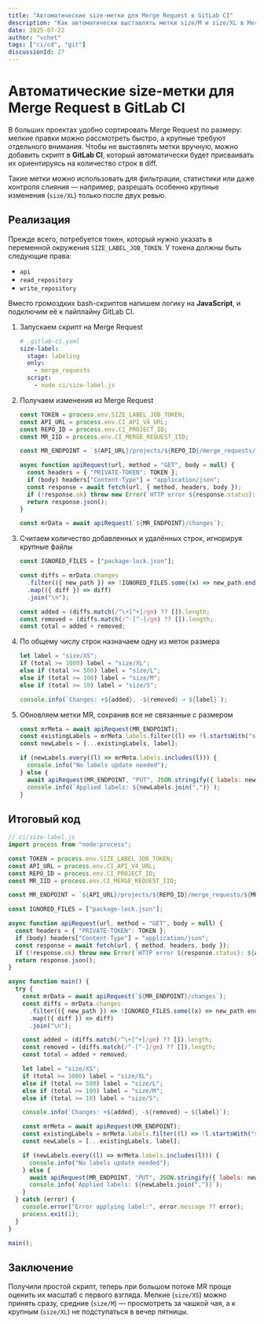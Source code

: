 ```yaml
---
title: "Автоматические size-метки для Merge Request в GitLab CI"
description: "Как автоматически выставлять метки size/M и size/XL в Merge Request в GitLab CI на основе количества изменений."
date: 2025-07-22
author: "vchet"
tags: ["ci/cd", "git"]
discussionId: 27
---
```


# Автоматические size-метки для Merge Request в GitLab CI

В больших проектах удобно сортировать Merge Request по размеру: мелкие правки можно рассмотреть быстро, а крупные требуют отдельного внимания. Чтобы не выставлять метки вручную, можно добавить скрипт в **GitLab CI**, который автоматически будет присваивать их ориентируясь на количество строк в diff.

Такие метки можно использовать для фильтрации, статистики или даже контроля слияния — например, разрешать особенно крупные изменения (`size/XL`) только после двух ревью.

## Реализация

Прежде всего, потребуется токен, который нужно указать в переменной окружения `SIZE_LABEL_JOB_TOKEN`. У токена должны быть следующие права:

- `api`
- `read_repository`
- `write_repository`

Вместо громоздких bash-скриптов напишем логику на **JavaScript**, и подключим её к пайплайну GitLab CI.

1. Запускаем скрипт на Merge Request

    ```yaml
    # .gitlab-ci.yaml
    size-label:
      stage: labeling
      only:
        - merge_requests
      script:
        - node ci/size-label.js
    ```

1. Получаем изменения из Merge Request

    ```js
    const TOKEN = process.env.SIZE_LABEL_JOB_TOKEN;
    const API_URL = process.env.CI_API_V4_URL;
    const REPO_ID = process.env.CI_PROJECT_ID;
    const MR_IID = process.env.CI_MERGE_REQUEST_IID;

    const MR_ENDPOINT = `${API_URL}/projects/${REPO_ID}/merge_requests/${MR_IID}`;

    async function apiRequest(url, method = "GET", body = null) {
      const headers = { "PRIVATE-TOKEN": TOKEN };
      if (body) headers["Content-Type"] = "application/json";
      const response = await fetch(url, { method, headers, body });
      if (!response.ok) throw new Error(`HTTP error ${response.status}: ${await response.text()}`);
      return response.json();
    }

    const mrData = await apiRequest(`${MR_ENDPOINT}/changes`);
    ```

1. Считаем количество добавленных и удалённых строк, игнорируя крупные файлы

    ```js
    const IGNORED_FILES = ["package-lock.json"];

    const diffs = mrData.changes
      .filter(({ new_path }) => !IGNORED_FILES.some((x) => new_path.endsWith(x)))
      .map(({ diff }) => diff)
      .join("\n");

    const added = (diffs.match(/^\+[^+]/gm) ?? []).length;
    const removed = (diffs.match(/^-[^-]/gm) ?? []).length;
    const total = added + removed;
    ```

1. По общему числу строк назначаем одну из меток размера

    ```js
    let label = "size/XS";
    if (total >= 1000) label = "size/XL";
    else if (total >= 500) label = "size/L";
    else if (total >= 100) label = "size/M";
    else if (total >= 10) label = "size/S";

    console.info(`Changes: +${added}, -${removed} → ${label}`);
    ```

1. Обновляем метки MR, сохранив все не связанные с размером

    ```js
    const mrMeta = await apiRequest(MR_ENDPOINT);
    const existingLabels = mrMeta.labels.filter((l) => !l.startsWith("size/"));
    const newLabels = [...existingLabels, label];

    if (newLabels.every((l) => mrMeta.labels.includes(l))) {
      console.info("No labels update needed");
    } else {
      await apiRequest(MR_ENDPOINT, "PUT", JSON.stringify({ labels: newLabels }));
      console.info(`Applied labels: ${newLabels.join(",")}`);
    }
    ```

## Итоговый код

```js
// ci/size-label.js
import process from "node:process";

const TOKEN = process.env.SIZE_LABEL_JOB_TOKEN;
const API_URL = process.env.CI_API_V4_URL;
const REPO_ID = process.env.CI_PROJECT_ID;
const MR_IID = process.env.CI_MERGE_REQUEST_IID;

const MR_ENDPOINT = `${API_URL}/projects/${REPO_ID}/merge_requests/${MR_IID}`;

const IGNORED_FILES = ["package-lock.json"];

async function apiRequest(url, method = "GET", body = null) {
  const headers = { "PRIVATE-TOKEN": TOKEN };
  if (body) headers["Content-Type"] = "application/json";
  const response = await fetch(url, { method, headers, body });
  if (!response.ok) throw new Error(`HTTP error ${response.status}: ${await response.text()}`);
  return response.json();
}

async function main() {
  try {
    const mrData = await apiRequest(`${MR_ENDPOINT}/changes`);
    const diffs = mrData.changes
      .filter(({ new_path }) => !IGNORED_FILES.some((x) => new_path.endsWith(x)))
      .map(({ diff }) => diff)
      .join("\n");

    const added = (diffs.match(/^\+[^+]/gm) ?? []).length;
    const removed = (diffs.match(/^-[^-]/gm) ?? []).length;
    const total = added + removed;

    let label = "size/XS";
    if (total >= 1000) label = "size/XL";
    else if (total >= 500) label = "size/L";
    else if (total >= 100) label = "size/M";
    else if (total >= 10) label = "size/S";

    console.info(`Changes: +${added}, -${removed} → ${label}`);

    const mrMeta = await apiRequest(MR_ENDPOINT);
    const existingLabels = mrMeta.labels.filter((l) => !l.startsWith("size/"));
    const newLabels = [...existingLabels, label];

    if (newLabels.every((l) => mrMeta.labels.includes(l))) {
      console.info("No labels update needed");
    } else {
      await apiRequest(MR_ENDPOINT, "PUT", JSON.stringify({ labels: newLabels }));
      console.info(`Applied labels: ${newLabels.join(",")}`);
    }
  } catch (error) {
    console.error("Error applying label:", error.message ?? error);
    process.exit(1);
  }
}

main();
```

## Заключение

Получили простой скрипт, теперь при большом потоке MR проще оценить их масштаб с первого взгляда. Мелкие (`size/XS`) можно принять сразу, средние (`size/M`) — просмотреть за чашкой чая, а к крупным (`size/XL`) не подступаться в вечер пятницы.
